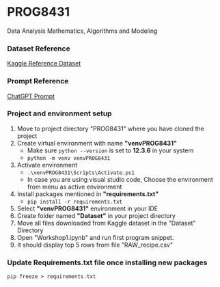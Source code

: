# PROG8431
Data Analysis Mathematics, Algorithms and Modeling

### Dataset Reference
[Kaggle Reference Dataset](https://www.kaggle.com/datasets/shuyangli94/food-com-recipes-and-user-interactions)

### Prompt Reference
[ChatGPT Prompt](https://chatgpt.com/share/b01801a0-5371-4e0e-bfee-1355002bac6c)

### Project and environment setup

1. Move to project directory "PROG8431" where you have cloned the project
2. Create virtual environment with name **"venvPROG8431"**
    - Make sure ```python --version``` is set to **12.3.6** in your system
    - ```python -m venv venvPROG8431```
3. Activate environment
    - ```.\venvPROG8431\Scripts\Activate.ps1```
    - In case you are using visual studio code, Choose the environment from menu as active environment
4. Install packages mentioned in **"requirements.txt"**
    - ```pip install -r requirements.txt```
5. Select **"venvPROG8431"** environment in your IDE
6. Create folder named **"Dataset"** in your project directory
7. Move all files downloaded from Kaggle dataset in the "Dataset" Directory
8. Open "Workshop1.ipynb" and run first program snippet. 
9. It should display top 5 rows from file "RAW_recipe.csv"


### Update Requirements.txt file once installing new packages

```pip freeze > requirements.txt```
